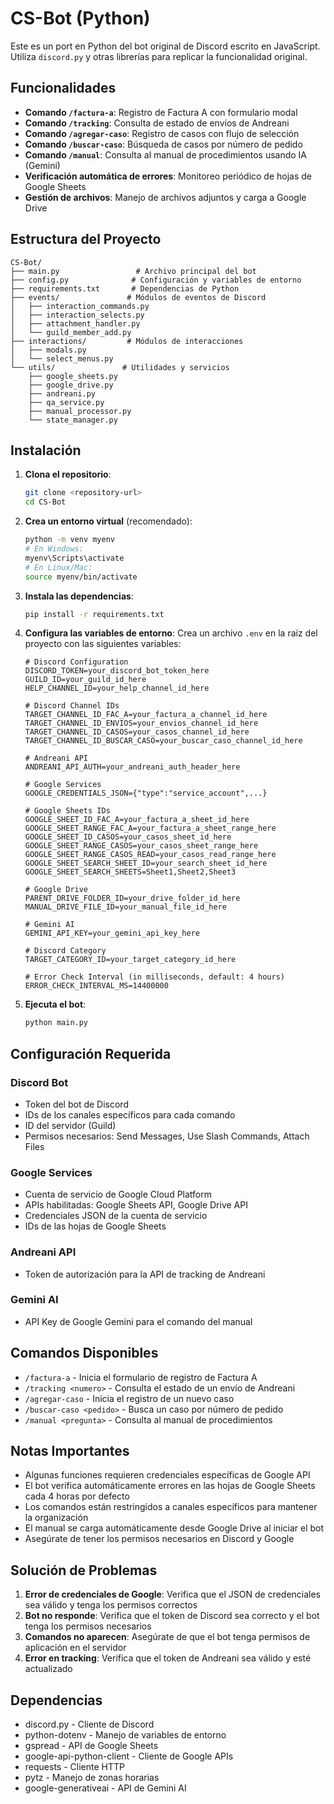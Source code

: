 # CS-Bot (Python)

Este es un port en Python del bot original de Discord escrito en JavaScript. Utiliza `discord.py` y otras librerías para replicar la funcionalidad original.

## Funcionalidades

- **Comando `/factura-a`**: Registro de Factura A con formulario modal
- **Comando `/tracking`**: Consulta de estado de envíos de Andreani
- **Comando `/agregar-caso`**: Registro de casos con flujo de selección
- **Comando `/buscar-caso`**: Búsqueda de casos por número de pedido
- **Comando `/manual`**: Consulta al manual de procedimientos usando IA (Gemini)
- **Verificación automática de errores**: Monitoreo periódico de hojas de Google Sheets
- **Gestión de archivos**: Manejo de archivos adjuntos y carga a Google Drive

## Estructura del Proyecto

```
CS-Bot/
├── main.py                 # Archivo principal del bot
├── config.py              # Configuración y variables de entorno
├── requirements.txt       # Dependencias de Python
├── events/               # Módulos de eventos de Discord
│   ├── interaction_commands.py
│   ├── interaction_selects.py
│   ├── attachment_handler.py
│   └── guild_member_add.py
├── interactions/         # Módulos de interacciones
│   ├── modals.py
│   └── select_menus.py
└── utils/               # Utilidades y servicios
    ├── google_sheets.py
    ├── google_drive.py
    ├── andreani.py
    ├── qa_service.py
    ├── manual_processor.py
    └── state_manager.py
```

## Instalación

1. **Clona el repositorio**:
   ```bash
   git clone <repository-url>
   cd CS-Bot
   ```

2. **Crea un entorno virtual** (recomendado):
   ```bash
   python -m venv myenv
   # En Windows:
   myenv\Scripts\activate
   # En Linux/Mac:
   source myenv/bin/activate
   ```

3. **Instala las dependencias**:
   ```bash
   pip install -r requirements.txt
   ```

4. **Configura las variables de entorno**:
   Crea un archivo `.env` en la raíz del proyecto con las siguientes variables:

   ```env
   # Discord Configuration
   DISCORD_TOKEN=your_discord_bot_token_here
   GUILD_ID=your_guild_id_here
   HELP_CHANNEL_ID=your_help_channel_id_here

   # Discord Channel IDs
   TARGET_CHANNEL_ID_FAC_A=your_factura_a_channel_id_here
   TARGET_CHANNEL_ID_ENVIOS=your_envios_channel_id_here
   TARGET_CHANNEL_ID_CASOS=your_casos_channel_id_here
   TARGET_CHANNEL_ID_BUSCAR_CASO=your_buscar_caso_channel_id_here

   # Andreani API
   ANDREANI_API_AUTH=your_andreani_auth_header_here

   # Google Services
   GOOGLE_CREDENTIALS_JSON={"type":"service_account",...}

   # Google Sheets IDs
   GOOGLE_SHEET_ID_FAC_A=your_factura_a_sheet_id_here
   GOOGLE_SHEET_RANGE_FAC_A=your_factura_a_sheet_range_here
   GOOGLE_SHEET_ID_CASOS=your_casos_sheet_id_here
   GOOGLE_SHEET_RANGE_CASOS=your_casos_sheet_range_here
   GOOGLE_SHEET_RANGE_CASOS_READ=your_casos_read_range_here
   GOOGLE_SHEET_SEARCH_SHEET_ID=your_search_sheet_id_here
   GOOGLE_SHEET_SEARCH_SHEETS=Sheet1,Sheet2,Sheet3

   # Google Drive
   PARENT_DRIVE_FOLDER_ID=your_drive_folder_id_here
   MANUAL_DRIVE_FILE_ID=your_manual_file_id_here

   # Gemini AI
   GEMINI_API_KEY=your_gemini_api_key_here

   # Discord Category
   TARGET_CATEGORY_ID=your_target_category_id_here

   # Error Check Interval (in milliseconds, default: 4 hours)
   ERROR_CHECK_INTERVAL_MS=14400000
   ```

5. **Ejecuta el bot**:
   ```bash
   python main.py
   ```

## Configuración Requerida

### Discord Bot
- Token del bot de Discord
- IDs de los canales específicos para cada comando
- ID del servidor (Guild)
- Permisos necesarios: Send Messages, Use Slash Commands, Attach Files

### Google Services
- Cuenta de servicio de Google Cloud Platform
- APIs habilitadas: Google Sheets API, Google Drive API
- Credenciales JSON de la cuenta de servicio
- IDs de las hojas de Google Sheets

### Andreani API
- Token de autorización para la API de tracking de Andreani

### Gemini AI
- API Key de Google Gemini para el comando del manual

## Comandos Disponibles

- `/factura-a` - Inicia el formulario de registro de Factura A
- `/tracking <numero>` - Consulta el estado de un envío de Andreani
- `/agregar-caso` - Inicia el registro de un nuevo caso
- `/buscar-caso <pedido>` - Busca un caso por número de pedido
- `/manual <pregunta>` - Consulta al manual de procedimientos

## Notas Importantes

- Algunas funciones requieren credenciales específicas de Google API
- El bot verifica automáticamente errores en las hojas de Google Sheets cada 4 horas por defecto
- Los comandos están restringidos a canales específicos para mantener la organización
- El manual se carga automáticamente desde Google Drive al iniciar el bot
- Asegúrate de tener los permisos necesarios en Discord y Google

## Solución de Problemas

1. **Error de credenciales de Google**: Verifica que el JSON de credenciales sea válido y tenga los permisos correctos
2. **Bot no responde**: Verifica que el token de Discord sea correcto y el bot tenga los permisos necesarios
3. **Comandos no aparecen**: Asegúrate de que el bot tenga permisos de aplicación en el servidor
4. **Error en tracking**: Verifica que el token de Andreani sea válido y esté actualizado

## Dependencias

- discord.py - Cliente de Discord
- python-dotenv - Manejo de variables de entorno
- gspread - API de Google Sheets
- google-api-python-client - Cliente de Google APIs
- requests - Cliente HTTP
- pytz - Manejo de zonas horarias
- google-generativeai - API de Gemini AI 